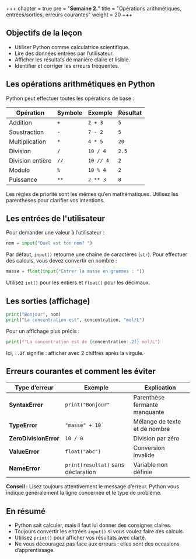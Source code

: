 +++
chapter = true
pre = "<b>Semaine 2.</b>"
title = "Opérations arithmétiques, entrées/sorties, erreurs courantes"
weight = 20
+++


## Objectifs de la leçon

* Utiliser Python comme calculatrice scientifique.
* Lire des données entrées par l’utilisateur.
* Afficher les résultats de manière claire et lisible.
* Identifier et corriger les erreurs fréquentes.

## Les opérations arithmétiques en Python

Python peut effectuer toutes les opérations de base :

| Opération        | Symbole | Exemple   | Résultat |
| ---------------- | ------- | --------- | -------- |
| Addition         | `+`     | `2 + 3`   | `5`      |
| Soustraction     | `-`     | `7 - 2`   | `5`      |
| Multiplication   | `*`     | `4 * 5`   | `20`     |
| Division         | `/`     | `10 / 4`  | `2.5`    |
| Division entière | `//`    | `10 // 4` | `2`      |
| Modulo           | `%`     | `10 % 4`  | `2`      |
| Puissance        | `**`    | `2 ** 3`  | `8`      |

Les règles de priorité sont les mêmes qu’en mathématiques.
Utilisez les parenthèses pour clarifier vos intentions.

## Les entrées de l'utilisateur

Pour demander une valeur à l’utilisateur :

```python
nom = input("Quel est ton nom? ")
```

Par défaut, `input()` retourne une chaîne de caractères (`str`).
Pour effectuer des calculs, vous devez convertir en nombre :

```python
masse = float(input("Entrer la masse en grammes : "))
```

Utilisez `int()` pour les entiers et `float()` pour les décimaux.

## Les sorties (affichage)

```python
print("Bonjour", nom)
print("La concentration est", concentration, "mol/L")
```

Pour un affichage plus précis :

```python
print(f"La concentration est de {concentration:.2f} mol/L")
```

Ici, `:.2f` signifie : afficher avec 2 chiffres après la virgule.

## Erreurs courantes et comment les éviter

| Type d’erreur         | Exemple                            | Explication                   |
| --------------------- | ---------------------------------- | ----------------------------- |
| **SyntaxError**       | `print("Bonjour"`                  | Parenthèse fermante manquante |
| **TypeError**         | `"masse" + 10`                     | Mélange de texte et de nombre |
| **ZeroDivisionError** | `10 / 0`                           | Division par zéro             |
| **ValueError**        | `float("abc")`                     | Conversion invalide           |
| **NameError**         | `print(resultat)` sans déclaration | Variable non définie          |

**Conseil :** Lisez toujours attentivement le message d’erreur. Python vous indique généralement la ligne concernée et le type de problème.


## En résumé

* Python sait calculer, mais il faut lui donner des consignes claires.
* Toujours convertir les entrées `input()` si vous voulez faire des calculs.
* Utilisez `print()` pour afficher vos résultats avec clarté.
* Ne vous découragez pas face aux erreurs : elles sont des occasions d’apprentissage.


